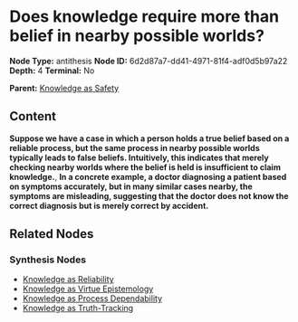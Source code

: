 # Does knowledge require more than belief in nearby possible worlds?

**Node Type:** antithesis
**Node ID:** 6d2d87a7-dd41-4971-81f4-adf0d5b97a22
**Depth:** 4
**Terminal:** No

**Parent:** [Knowledge as Safety](knowledge-as-safety-synthesis-eac10b77-8222-47cb-b858-f0154768f387.md)

## Content

**Suppose we have a case in which a person holds a true belief based on a reliable process, but the same process in nearby possible worlds typically leads to false beliefs. Intuitively, this indicates that merely checking nearby worlds where the belief is held is insufficient to claim knowledge.**, **In a concrete example, a doctor diagnosing a patient based on symptoms accurately, but in many similar cases nearby, the symptoms are misleading, suggesting that the doctor does not know the correct diagnosis but is merely correct by accident.**

## Related Nodes

### Synthesis Nodes

- [Knowledge as Reliability](knowledge-as-reliability-synthesis-44047412-2e9f-4c75-a250-4aebe8b70e4c.md)
- [Knowledge as Virtue Epistemology](knowledge-as-virtue-epistemology-synthesis-3c4cf858-e183-420e-ab9f-4f647e645f2b.md)
- [Knowledge as Process Dependability](knowledge-as-process-dependability-synthesis-e75eaf32-4d0d-44d3-b427-3d5bac2ec3c5.md)
- [Knowledge as Truth-Tracking](knowledge-as-truth-tracking-synthesis-a2d046d9-e65f-492f-8399-a995acd281d9.md)

